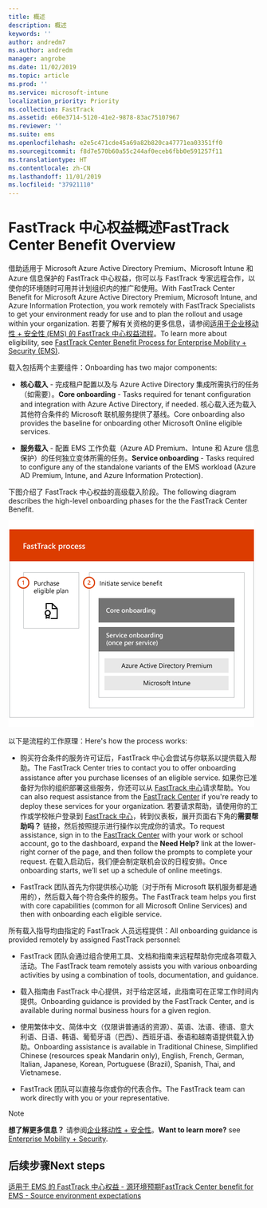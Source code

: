 ```yaml
---
title: 概述
description: 概述
keywords: ''
author: andredm7
ms.author: andredm
manager: angrobe
ms.date: 11/02/2019
ms.topic: article
ms.prod: ''
ms.service: microsoft-intune
localization_priority: Priority
ms.collection: FastTrack
ms.assetid: e60e3714-5120-41e2-9878-83ac75107967
ms.reviewer: ''
ms.suite: ems
ms.openlocfilehash: e2e5c471cde45a69a82b820ca47771ea03351ff0
ms.sourcegitcommit: f8d7e570b60a55c244af0eceb6fbb0e591257f11
ms.translationtype: HT
ms.contentlocale: zh-CN
ms.lasthandoff: 11/01/2019
ms.locfileid: "37921110"
---
```

# <a name="fasttrack-center-benefit-overview"></a><span data-ttu-id="708e0-103">FastTrack 中心权益概述</span><span class="sxs-lookup"><span data-stu-id="708e0-103">FastTrack Center Benefit Overview</span></span>

<span data-ttu-id="708e0-104">借助适用于 Microsoft Azure Active Directory Premium、Microsoft Intune 和 Azure 信息保护的 FastTrack 中心权益，你可以与 FastTrack 专家远程合作，以使你的环境随时可用并计划组织内的推广和使用。</span><span class="sxs-lookup"><span data-stu-id="708e0-104">With FastTrack Center Benefit for Microsoft Azure Active Directory Premium, Microsoft Intune, and Azure Information Protection, you work remotely with FastTrack Specialists to get your environment ready for use and to plan the rollout and usage within your organization.</span></span> <span data-ttu-id="708e0-105">若要了解有关资格的更多信息，请参阅[适用于企业移动性 + 安全性 (EMS) 的 FastTrack 中心权益流程](EMS-fasttrack-process.md)。</span><span class="sxs-lookup"><span data-stu-id="708e0-105">To learn more about eligibility, see [FastTrack Center Benefit Process for Enterprise Mobility + Security (EMS)](EMS-fasttrack-process.md).</span></span>

<span data-ttu-id="708e0-106">载入包括两个主要组件：</span><span class="sxs-lookup"><span data-stu-id="708e0-106">Onboarding has two major components:</span></span>

-   <span data-ttu-id="708e0-107">**核心载入** - 完成租户配置以及与 Azure Active Directory 集成所需执行的任务（如需要）。</span><span class="sxs-lookup"><span data-stu-id="708e0-107">**Core onboarding** - Tasks required for tenant configuration and integration with Azure Active Directory, if needed.</span></span> <span data-ttu-id="708e0-108">核心载入还为载入其他符合条件的 Microsoft 联机服务提供了基线。</span><span class="sxs-lookup"><span data-stu-id="708e0-108">Core onboarding also provides the baseline for onboarding other Microsoft Online eligible services.</span></span>

-   <span data-ttu-id="708e0-109">**服务载入** - 配置 EMS 工作负载（Azure AD Premium、Intune 和 Azure 信息保护）的任何独立变体所需的任务。</span><span class="sxs-lookup"><span data-stu-id="708e0-109">**Service onboarding** - Tasks required to configure any of the standalone variants of the EMS workload (Azure AD Premium, Intune, and Azure Information Protection).</span></span>

<span data-ttu-id="708e0-110">下图介绍了 FastTrack 中心权益的高级载入阶段。</span><span class="sxs-lookup"><span data-stu-id="708e0-110">The following diagram describes the high-level onboarding phases for the the FastTrack Center Benefit.</span></span>

![使用 FastTrack 中心权益的高级载入阶段](./media/ft-onboarding-process.png)

<span data-ttu-id="708e0-112">以下是流程的工作原理：</span><span class="sxs-lookup"><span data-stu-id="708e0-112">Here's how the process works:</span></span>

- <span data-ttu-id="708e0-113">购买符合条件的服务许可证后，FastTrack 中心会尝试与你联系以提供载入帮助。</span><span class="sxs-lookup"><span data-stu-id="708e0-113">The FastTrack Center tries to contact you to offer onboarding assistance after you purchase licenses of an eligible service.</span></span> <span data-ttu-id="708e0-114">如果你已准备好为你的组织部署这些服务，你还可以从 [FastTrack 中心](https://go.microsoft.com/fwlink/?linkid=780698)请求帮助。</span><span class="sxs-lookup"><span data-stu-id="708e0-114">You can also request assistance from the [FastTrack Center](https://go.microsoft.com/fwlink/?linkid=780698) if you're ready to deploy these services for your organization.</span></span> <span data-ttu-id="708e0-115">若要请求帮助，请使用你的工作或学校帐户登录到 [FastTrack 中心](https://go.microsoft.com/fwlink/?linkid=780698)，转到仪表板，展开页面右下角的**需要帮助吗？** 链接，然后按照提示进行操作以完成你的请求。</span><span class="sxs-lookup"><span data-stu-id="708e0-115">To request assistance, sign in to the [FastTrack Center](https://go.microsoft.com/fwlink/?linkid=780698) with your work or school account, go to the dashboard, expand the **Need Help?** link at the lower-right corner of the page, and then follow the prompts to complete your request.</span></span> <span data-ttu-id="708e0-116">在载入启动后，我们便会制定联机会议的日程安排。</span><span class="sxs-lookup"><span data-stu-id="708e0-116">Once onboarding starts, we’ll set up a schedule of online meetings.</span></span>

-   <span data-ttu-id="708e0-117">FastTrack 团队首先为你提供核心功能（对于所有 Microsoft 联机服务都是通用的），然后载入每个符合条件的服务。</span><span class="sxs-lookup"><span data-stu-id="708e0-117">The FastTrack team helps you first with core capabilities (common for all Microsoft Online Services) and then with onboarding each eligible service.</span></span>

<span data-ttu-id="708e0-118">所有载入指导均由指定的 FastTrack 人员远程提供：</span><span class="sxs-lookup"><span data-stu-id="708e0-118">All onboarding guidance is provided remotely by assigned FastTrack personnel:</span></span>

-   <span data-ttu-id="708e0-119">FastTrack 团队会通过组合使用工具、文档和指南来远程帮助你完成各项载入活动。</span><span class="sxs-lookup"><span data-stu-id="708e0-119">The FastTrack team remotely assists you with various onboarding activities by using a combination of tools, documentation, and guidance.</span></span>

-   <span data-ttu-id="708e0-120">载入指南由 FastTrack 中心提供，对于给定区域，此指南可在正常工作时间内提供。</span><span class="sxs-lookup"><span data-stu-id="708e0-120">Onboarding guidance is provided by the FastTrack Center, and is available during normal business hours for a given region.</span></span>

-   <span data-ttu-id="708e0-121">使用繁体中文、简体中文（仅限讲普通话的资源）、英语、法语、德语、意大利语、日语、韩语、葡萄牙语（巴西）、西班牙语、泰语和越南语提供载入协助。</span><span class="sxs-lookup"><span data-stu-id="708e0-121">Onboarding assistance is available in Traditional Chinese, Simplified Chinese (resources speak Mandarin only), English, French, German, Italian, Japanese, Korean, Portuguese (Brazil), Spanish, Thai, and Vietnamese.</span></span>

-   <span data-ttu-id="708e0-122">FastTrack 团队可以直接与你或你的代表合作。</span><span class="sxs-lookup"><span data-stu-id="708e0-122">The FastTrack team can work directly with you or your representative.</span></span>

> [!NOTE]
> <span data-ttu-id="708e0-123">**想了解更多信息？** 请参阅[企业移动性 + 安全性](https://www.microsoft.com/cloud-platform/enterprise-mobility)。</span><span class="sxs-lookup"><span data-stu-id="708e0-123">**Want to learn more?** see [Enterprise Mobility + Security](https://www.microsoft.com/cloud-platform/enterprise-mobility).</span></span>

## <a name="next-steps"></a><span data-ttu-id="708e0-124">后续步骤</span><span class="sxs-lookup"><span data-stu-id="708e0-124">Next steps</span></span>

[<span data-ttu-id="708e0-125">适用于 EMS 的 FastTrack 中心权益 - 源环境预期</span><span class="sxs-lookup"><span data-stu-id="708e0-125">FastTrack Center benefit for EMS - Source environment expectations</span></span>](EMS-source-environment-expectations.md)
